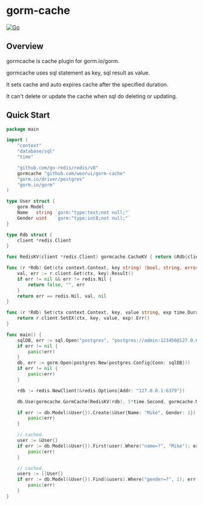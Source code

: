 # gorm-cache

[![Go](https://github.com/woorui/gorm-cache/actions/workflows/go.yml/badge.svg)](https://github.com/woorui/gorm-cache/actions/workflows/go.yml)

## Overview

gormcache is cache plugin for gorm.io/gorm.

gormcache uses sql statement as key, sql result as value.

It sets cache and auto expires cache after the specified duration.

It can't delete or update the cache when sql do deleting or updating.

## Quick Start

```go
package main

import (
	"context"
	"database/sql"
	"time"

	"github.com/go-redis/redis/v8"
	gormcache "github.com/woorui/gorm-cache"
	"gorm.io/driver/postgres"
	"gorm.io/gorm"
)

type User struct {
	gorm.Model
	Name   string `gorm:"type:text;not null;"`
	Gender uint   `gorm:"type:int8;not null;"`
}

type Rdb struct {
	client *redis.Client
}

func RedisKV(client *redis.Client) gormcache.CacheKV { return &Rdb{client: client} }

func (r *Rdb) Get(ctx context.Context, key string) (bool, string, error) {
	val, err := r.client.Get(ctx, key).Result()
	if err != nil && err != redis.Nil {
		return false, "", err
	}
	return err == redis.Nil, val, nil
}

func (r *Rdb) Set(ctx context.Context, key, value string, exp time.Duration) error {
	return r.client.SetEX(ctx, key, value, exp).Err()
}

func main() {
	sqlDB, err := sql.Open("postgres", "postgres://admin:123456@127.0.0.1:5432/user")
	if err != nil {
		panic(err)
	}
	db, err := gorm.Open(postgres.New(postgres.Config{Conn: sqlDB}))
	if err != nil {
		panic(err)
	}

	rdb := redis.NewClient(&redis.Options{Addr: "127.0.0.1:6379"})

	db.Use(gormcache.GormCache(RedisKV(rdb), 5*time.Second, gormcache.Models()))

	if err := db.Model(&User{}).Create(&User{Name: "Mike", Gender: 1}).Error; err != nil {
		panic(err)
	}

	// cached.
	user := &User{}
	if err := db.Model(&User{}).First(user).Where("name=?", "Mike"); err != nil {
		panic(err)
	}

	// cached.
	users := []User{}
	if err := db.Model(&User{}).Find(&users).Where("gender=?", 1); err != nil {
		panic(err)
	}
}
```
